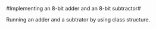 #Implementing an 8-bit adder and an 8-bit subtractor#

Running an adder and a subtrator by using class structure.
